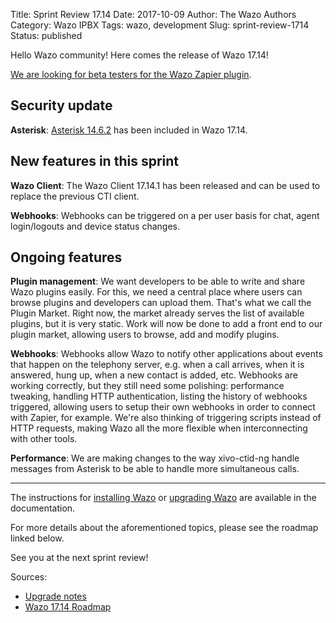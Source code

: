 Title: Sprint Review 17.14
Date: 2017-10-09
Author: The Wazo Authors
Category: Wazo IPBX
Tags: wazo, development
Slug: sprint-review-1714
Status: published

Hello Wazo community! Here comes the release of Wazo 17.14!

[We are looking for beta testers for the Wazo Zapier plugin](https://projects.wazo.community/boards/1/topics/11514).


## Security update

**Asterisk**: [Asterisk 14.6.2](http://downloads.asterisk.org/pub/telephony/asterisk/releases/ChangeLog-14.6.2) has been included in Wazo 17.14.


## New features in this sprint

**Wazo Client**: The Wazo Client 17.14.1 has been released and can be used to replace the previous CTI client.

**Webhooks**: Webhooks can be triggered on a per user basis for chat, agent login/logouts and device status changes.


## Ongoing features

**Plugin management**: We want developers to be able to write and share Wazo plugins easily. For this, we need a central place where users can browse plugins and developers can upload them. That's what we call the Plugin Market. Right now, the market already serves the list of available plugins, but it is very static. Work will now be done to add a front end to our plugin market, allowing users to browse, add and modify plugins.

**Webhooks**: Webhooks allow Wazo to notify other applications about events that happen on the telephony server, e.g. when a call arrives, when it is answered, hung up, when a new contact is added, etc. Webhooks are working correctly, but they still need some polishing: performance tweaking, handling HTTP authentication, listing the history of webhooks triggered, allowing users to setup their own webhooks in order to connect with Zapier, for example. We're also thinking of triggering scripts instead of HTTP requests, making Wazo all the more flexible when interconnecting with other tools.

**Performance**: We are making changes to the way xivo-ctid-ng handle messages from Asterisk to be able to handle more simultaneous calls.


---

The instructions for [installing Wazo](http://wazo.readthedocs.io/en/stable/installation/installsystem.html) or [upgrading Wazo](/uc-doc/upgrade/introduction) are available in the documentation.

For more details about the aforementioned topics, please see the roadmap linked below.

See you at the next sprint review!

Sources:

* [Upgrade notes](http://wazo.readthedocs.io/en/wazo-17.14/upgrade/upgrade.html#upgrade-notes)
* [Wazo 17.14 Roadmap](https://projects.wazo.community/versions/266)
